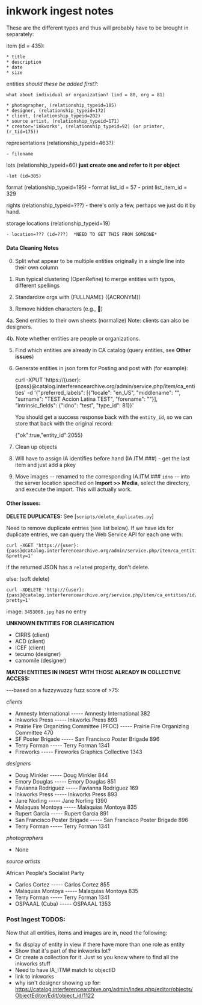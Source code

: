 inkwork ingest notes
====================

These are the different types and thus will probably have to be brought in separately:

item (id = 435):

	* title
	* description
	* date
	* size

entities *should these be added first?*: 

	what about individual or organization? (ind = 80, org = 81)

	* photographer, (relationship_typeid=185) 
	* designer, (relationship_typeid=172)
	* client, (relationship_typeid=202)
	* source artist, (relationship_typeid=171)
	* creator='inkworks', (relationship_typeid=92) (or printer, (r_tid=175))

representations (relationship_typeid=463?):

	- filename

lots (relationship_typeid=60) **just create one and refer to it per object**

	-lot (id=305)

format (relationship_typeid=195)
	- format list_id = 57
	- print list_item_id = 329

rights (relationship_typeid=???)
	- there's only a few, perhaps we just do it by hand.

storage locations (relationship_typeid=19)

	- location=??? (id=???)  *NEED TO GET THIS FROM SOMEONE*


#### Data Cleaning Notes

0. Split what appear to be multiple entities originally in a single line into their own column

1. Run typical clustering (OpenRefine) to merge entities with typos, different spellings

2. Standardize orgs with {FULLNAME} ({ACRONYM})

3. Remove hidden characters (e.g., )

4a. Send entities to their own sheets (normalize) Note: clients can also be designers.

4b. Note whether entities are people or organizations.

5. Find which entities are already in CA catalog (query entities, see **Other issues**)

6. Generate entities in json form for Posting and post with (for example): 

	curl -XPUT 'https://{user}:{pass}@catalog.interferencearchive.org/admin/service.php/item/ca_entities' -d '{"preferred_labels": [{"locale": "en_US", "middlename": "", "surname": "TEST Accion Latina TEST", "forename": ""}], "intrinsic_fields": {"idno": "test", "type_id": 81}}'
   
   You should get a success response back with the `entity_id`, so we can store that back with the original record:

    {"ok":true,"entity_id":2055}

7. Clean up objects

8. Will have to assign IA identifies before hand (IA.ITM.###) - get the last item and just add a pkey

9. Move images -- renamed to the corresponding IA.ITM.### `idno` -- into the server location specified on **Import >> Media**, select the directory, and execute the import. This will actually work.

#### Other issues:

**DELETE DUPLICATES:** See [`scripts/delete_duplicates.py`]

Need to remove duplicate entries (see list below). If we have ids for duplicate entries, we can query the Web Service API for each one with:

    curl -XGET 'https://{user}:{pass}@catalog.interferencearchive.org/admin/service.php/item/ca_entities/id/{id}?&pretty=1'

if the returned JSON has a `related` property, don't delete.

else: (soft delete)

    curl -XDELETE 'http://{user}:{pass}@catalog.interferencearchive.org/service.php/item/ca_entities/id/{id}?pretty=1'

image: `3453066.jpg` has no entry 


**UNKNOWN ENTITIES FOR CLARIFICATION**

- CIRRS (client)
- ACD (client)
- ICEF (client)
- tecumo (designer)
- camomile (designer)

**MATCH ENTITIES IN INGEST WITH THOSE ALREADY IN COLLECTIVE ACCESS:**

---based on a fuzzywuzzy fuzz score of >75:

*clients*

- Amnesty International ----- Amnesty International 382
- Inkworks Press ----- Inkworks Press 893
- Prairie Fire Organizing Committee (PFOC) ----- Prairie Fire Organizing Committee 470
- SF Poster Brigade ----- San Francisco Poster Brigade 896
- Terry Forman ----- Terry Forman 1341
- Fireworks ----- Fireworks Graphics Collective 1343

*designers* 

- Doug Minkler ----- Doug Minkler 844
- Emory Douglas ----- Emory Douglas 851
- Favianna Rodriguez ----- Favianna Rodriguez 169
- Inkworks Press ----- Inkworks Press 893
- Jane Norling ----- Jane Norling 1390
- Malaquas Montoya ----- Malaquias Montoya 835
- Rupert Garcia ----- Rupert Garcia 891
- San Francisco Poster Brigade ----- San Francisco Poster Brigade 896
- Terry Forman ----- Terry Forman 1341

*photographers*

- None

*source artists* 

African People's Socialist Party

- Carlos Cortez ----- Carlos Cortez 855
- Malaquias Montoya ----- Malaquias Montoya 835
- Terry Forman ----- Terry Forman 1341
- OSPAAAL (Cuba) ----- OSPAAAL 1353



### Post Ingest TODOS:

Now that all entities, items and images are in, need the following:

- fix display of entity in view if there have more than one role as entity
- Show that it's part of the inkworks lot?
- Or create a collection for it. Just so you know where to find all the inkworks stuff
- Need to have IA_ITM# match to objectID
- link to inkworks
- why isn't designer showing up for: https://catalog.interferencearchive.org/admin/index.php/editor/objects/ObjectEditor/Edit/object_id/1122

